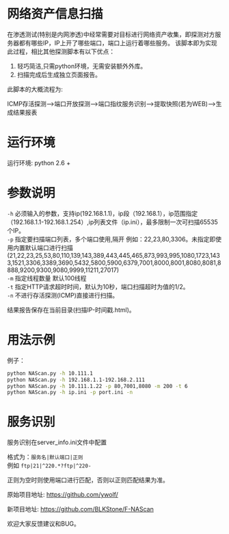 # 网络资产信息扫描

在渗透测试(特别是内网渗透)中经常需要对目标进行网络资产收集，即探测对方服务器都有哪些IP，IP上开了哪些端口，端口上运行着哪些服务。
该脚本即为实现此过程，相比其他探测脚本有以下优点：

1. 轻巧简洁,只需python环境，无需安装额外外库。
2. 扫描完成后生成独立页面报告。

此脚本的大概流程为:

ICMP存活探测-->端口开放探测-->端口指纹服务识别-->提取快照(若为WEB)-->生成结果报表<br>


# 运行环境

运行环境: python 2.6 +

# 参数说明

`-h` 必须输入的参数，支持ip(192.168.1.1)，ip段（192.168.1），ip范围指定（192.168.1.1-192.168.1.254）,ip列表文件（ip.ini），最多限制一次可扫描65535个IP。<br>
`-p` 指定要扫描端口列表，多个端口使用,隔开 例如：22,23,80,3306。未指定即使用内置默认端口进行扫描(21,22,23,25,53,80,110,139,143,389,443,445,465,873,993,995,1080,1723,1433,1521,3306,3389,3690,5432,5800,5900,6379,7001,8000,8001,8080,8081,8888,9200,9300,9080,9999,11211,27017)<br>
`-m` 指定线程数量 默认100线程<br>
`-t` 指定HTTP请求超时时间，默认为10秒，端口扫描超时为值的1/2。<br>
`-n` 不进行存活探测(ICMP)直接进行扫描。<br>


结果报告保存在当前目录(扫描IP-时间戳.html)。<br>

# 用法示例

例子：
```bash
python NAScan.py -h 10.111.1
python NAScan.py -h 192.168.1.1-192.168.2.111
python NAScan.py -h 10.111.1.22 -p 80,7001,8080 -m 200 -t 6
python NAScan.py -h ip.ini -p port.ini -n
```

# 服务识别

服务识别在server_info.ini文件中配置<br>

格式为：`服务名|默认端口|正则`  
例如 `ftp|21|^220.*?ftp|^220-`


正则为空时则使用端口进行匹配，否则以正则匹配结果为准。


原始项目地址: https://github.com/ywolf/ 

新项目地址: https://github.com/BLKStone/F-NAScan

欢迎大家反馈建议和BUG。

